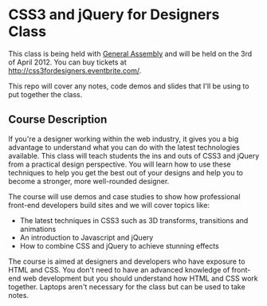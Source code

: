 # CSS3 and jQuery for Designers Class

This class is being held with [General
Assembly](http://www.galondon.com) and will be held on the 3rd of April
2012. You can buy tickets at <http://css3fordesigners.eventbrite.com/>.

This repo will cover any notes, code demos and slides that I'll be using to
put together the class.

## Course Description

If you're a designer working within the web industry, it gives you a big advantage to understand what you can do with the latest technologies available. This class will teach students the ins and outs of CSS3 and jQuery from a practical design perspective. You will learn how to use these techniques to help you get the best out of your designs and help you to become a stronger, more well-rounded designer.

The course will use demos and case studies to show how professional front-end developers build sites and we will cover topics like:

* The latest techniques in CSS3 such as 3D transforms, transitions and animations
* An introduction to Javascript and jQuery
* How to combine CSS and jQuery to achieve stunning effects

The course is aimed at designers and developers who have exposure to HTML and CSS. You don't need to have an advanced knowledge of front-end web development but you should understand how HTML and CSS work together. Laptops aren't necessary for the class but can be used to take notes.
